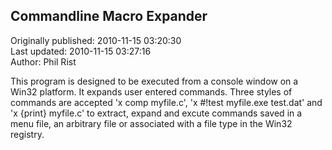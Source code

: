 ## Commandline Macro Expander  
Originally published: 2010-11-15 03:20:30  
Last updated: 2010-11-15 03:27:16  
Author: Phil Rist  
  
This program is designed to be executed from a console window on a 
Win32 platform.  It expands user entered commands.  Three styles of
commands are accepted 'x comp myfile.c',  'x #!test myfile.exe test.dat'
and 'x {print} myfile.c' to extract, expand and excute commands
saved in a menu file, an arbitrary file or associated with a file
type in the Win32 registry.